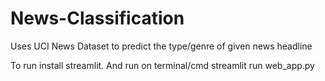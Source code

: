 # News-Classification
Uses UCI News Dataset to predict the type/genre of given news headline

To run install streamlit.
And run on terminal/cmd
streamlit run web_app.py

